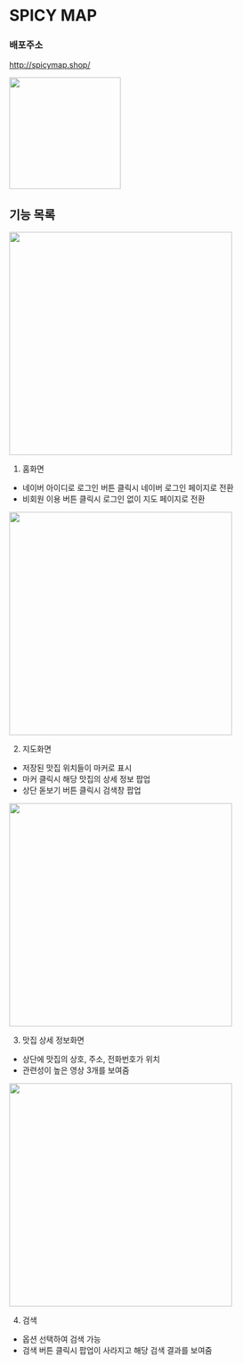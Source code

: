 
# SPICY MAP

### 배포주소
http://spicymap.shop/

<img src="https://user-images.githubusercontent.com/88518471/150722049-2320bc91-df9f-4e9a-bfda-68e17b32e0d5.png" height="200">

## 기능 목록

<img src="https://user-images.githubusercontent.com/88518471/150723207-0bf5fccb-e572-4583-8eda-1db0ca135677.png" height="400">

1. 홈화면
- 네이버 아이디로 로그인 버튼 클릭시 네이버 로그인 페이지로 전환
- 비회원 이용 버튼 클릭시 로그인 없이 지도 페이지로 전환

<img src="https://user-images.githubusercontent.com/88518471/150723553-9feed504-bb41-468f-968f-b5fc4d17637b.png" height="400">

2. 지도화면
- 저장된 맛집 위치들이 마커로 표시
- 마커 클릭시 해당 맛집의 상세 정보 팝업
- 상단 돋보기 버튼 클릭시 검색창 팝업

<img src="https://user-images.githubusercontent.com/88518471/150723617-417c99ae-3d3e-4606-afea-47705df5c0fc.png" height="400">

3. 맛집 상세 정보화면
- 상단에 맛집의 상호, 주소, 전화번호가 위치
- 관련성이 높은 영상 3개를 보여줌

<img src="https://user-images.githubusercontent.com/88518471/150723677-9e251bf1-9079-4dd7-a823-71be73074358.png" height="400">

4. 검색
- 옵션 선택하여 검색 가능
- 검색 버튼 클릭시 팝업이 사라지고 해당 검색 결과를 보여줌

